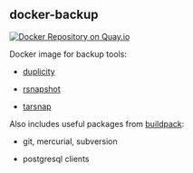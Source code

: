 ## docker-backup

[![Docker Repository on Quay.io](https://quay.io/repository/nightling/backup/status "Docker Repository on Quay.io")](https://quay.io/repository/nightling/backup)

Docker image for backup tools:

 * [duplicity](http://duplicity.nongnu.org)

 * [rsnapshot](http://rsnapshot.org)

 * [tarsnap](https://www.tarsnap.com)

Also includes useful packages from [buildpack](/buildpack):

 * git, mercurial, subversion

 * postgresql clients
